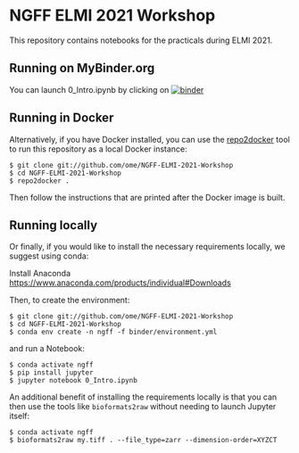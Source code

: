 # NGFF ELMI 2021 Workshop

This repository contains notebooks for the practicals during ELMI 2021.

## Running on MyBinder.org

You can launch 0_Intro.ipynb by clicking on
[![binder](https://mybinder.org/badge_logo.svg)](https://mybinder.org/v2/gh/ome/NGFF-ELMI-2021-Workshop/HEAD?filepath=0_Intro.ipynb)

## Running in Docker

Alternatively, if you have Docker installed, you can use the [repo2docker](https://repo2docker.readthedocs.io/en/latest/)
tool to run this repository as a local Docker instance:

    $ git clone git://github.com/ome/NGFF-ELMI-2021-Workshop
    $ cd NGFF-ELMI-2021-Workshop
    $ repo2docker .

Then follow the instructions that are printed after the Docker image is built.

## Running locally

Or finally, if you would like to install the necessary requirements locally,
we suggest using conda:

Install Anaconda https://www.anaconda.com/products/individual#Downloads

Then, to create the environment:

    $ git clone git://github.com/ome/NGFF-ELMI-2021-Workshop
    $ cd NGFF-ELMI-2021-Workshop
    $ conda env create -n ngff -f binder/environment.yml

and run a Notebook:

    $ conda activate ngff
    $ pip install jupyter
    $ jupyter notebook 0_Intro.ipynb

An additional benefit of installing the requirements locally is that you
can then use the tools like `bioformats2raw` without needing to launch
Jupyter itself:

    $ conda activate ngff
    $ bioformats2raw my.tiff . --file_type=zarr --dimension-order=XYZCT
